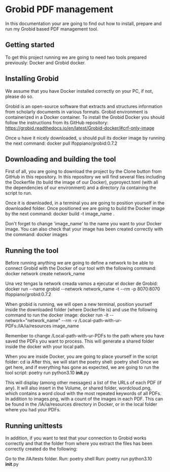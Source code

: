 # Grobid PDF management
In this documentation your are going to find out how to install, prepare and run my Grobid based PDF management tool.

## Getting started
To get this project running we are going to need two tools prepared previously: Docker and Grobid docker.

## Installing Grobid
We assume that you have Docker installed correctly on your PC, if not, please do so.

Grobid is an open-source software that extracts and structures information from scholarly documents in various formats. Grobid environment is containerized in a Docker container. To install the Grobid Docker you should follow the instructions from its GitHub repository: https://grobid.readthedocs.io/en/latest/Grobid-docker/#crf-only-image

Once u have it nicely downloaded, u should pull its docker image by running the next command: docker pull lfoppiano/grobid:0.7.2

## Downloading and building the tool
First of all, you are going to download the project by the Clone button from GitHub in this repository. In this repository we will find several files including the Dockerfile (to build the image of our Docker), pyproyect.toml (with all the dependencies of our environment) and a directory /ia containing the script to run.

Once it is downloaded, in a terminal you are going to position yourself in the downloaded folder. Once positioned we are going to build the Docker image by the next command: docker build -t image_name .

Don't forget to change 'image_name' to the name you want to your Docker image.
You can also check that your image has been created correctly with the command: docker images

## Running the tool
Before running anything we are going to define a network to be able to connect Grobid with the Docker of our tool with the following command: docker network create network_name

Una vez tengas la network creada vamos a ejecutar el docker de Grobid: docker run --name grobid --network network_name -t --rm -p 8070:8070 lfoppiano/grobid:0.7.2

When grobid is running, we will open a new terminal, position yourself inside the downloaded folder (where Dockerfile is) and use the following command to run the docker image: docker run -it --network="network_name" --rm -v /Local-path-with-ur-PDFs:/IA/ia/resources image_name

Remember to change /Local-path-with-ur-PDFs to the path where you have saved the PDFs you want to process. This will generate a shared folder inside the docker with your local path.

When you are inside Docker, you are going to place yourself in the script folder: cd ia
After this, we will start the poetry shell: poetry shell
Once we get here, and if everything has gone as expected, we are going to run the tool script: poetry run python3.10 __init__.py

This will display (among other messages) a list of the URLs of each PDF (if any). It will also insert in the Volume, or shared folder, wordcloud.png, which contains a word cloud with the most repeated keywords of all PDFs. In addition to images.png, with a count of the images in each PDF. This can be found in the /IA/ia/resources directory in Docker, or in the local folder where you had your PDFs.

## Running unittests
In addition, if you want to test that your connection to Grobid works correctly and that the folder from where you extract the files has been correctly created do the following:

Go to the /IA/tests folder.
Run: poetry shell
Run: poetry run python3.10 __init__.py
